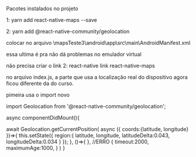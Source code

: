 Pacotes instalados no projeto

1: yarn add react-native-maps --save
	
2: yarn add @react-native-community/geolocation


colocar no  arquivo \mapsTeste3\android\app\src\main\AndroidManifest.xml  

<uses-permission android:name="android.permission.ACCESS_FINE_LOCATIONS" />

<meta-data
     android:name="com.google.android.geo.API_KEY"
     android:value="AIzaSyB1Z9KJesk94fXXzkPg87ocnyN7P5RX2GY"/>
<uses-library android:name="org.apache.http.legacy" android:required="false"/>                                  essa ultima é pra não dá problemas no emulador virtual




não precisa criar o link
2: react-native link react-native-maps

no arquivo index.js, a parte que usa a localização real do dispositivo agora ficou diferente da do curso.

pimeira usa o import novo

import Geolocation from '@react-native-community/geolocation';


 async componentDidMount(){
   
   await Geolocation.getCurrentPosition(
    async  ({ coords:{latitude, longitude} })=>{
        this.setState({
          region:{
            latitude,
            longitude,
            latitudeDelta:0.043,
            longitudeDelta:0.034
          }
        });
      },
      ()=>{  }, //ERRO
      {
        timeout:2000,
        maximumAge:1000,
      }
    )
  }
